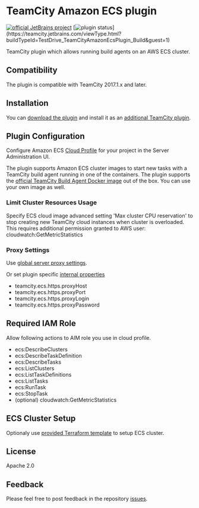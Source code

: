# TeamCity Amazon ECS plugin
[![official JetBrains project](https://jb.gg/badges/official.svg)](https://plugins.jetbrains.com/plugin/10067-amazon-ecs-support) 
[![plugin status]( 
https://teamcity.jetbrains.com/app/rest/builds/buildType:(id:TestDrive_TeamCityAmazonEcsPlugin_Build)/statusIcon.svg)](https://teamcity.jetbrains.com/viewType.html?buildTypeId=TestDrive_TeamCityAmazonEcsPlugin_Build&guest=1)

TeamCity plugin which allows running build agents on an AWS ECS cluster.

## Compatibility

The plugin is compatible with TeamCity 2017.1.x and later.

## Installation

You can [download the plugin](https://teamcity.jetbrains.com/guestAuth/app/rest/builds/buildType:TestDrive_TeamCityAmazonEcsPlugin_Build,tags:release/artifacts/content/aws-ecs.zip) and install it as an [additional TeamCity plugin](https://confluence.jetbrains.com/display/TCDL/Installing+Additional+Plugins).

## Plugin Configuration

Configure Amazon ECS [Cloud Profile](https://confluence.jetbrains.com/display/TCD10/Agent+Cloud+Profile#AgentCloudProfile-ConfiguringCloudProfile) for your project in the Server Administration UI.

The plugin supports Amazon ECS cluster images to start new tasks with a TeamCity build agent running in one of the containers. The plugin supports the [official TeamCity Build Agent Docker image](https://hub.docker.com/r/jetbrains/teamcity-agent) out of the box. You can use your own image as well.

### Limit Cluster Resources Usage

Specify ECS cloud image advanced setting 'Max cluster CPU reservation' to stop creating new TeamCity cloud instances when cluster is overloaded. This requires additional permission granted to AWS user: cloudwatch:GetMetricStatistics

### Proxy Settings

Use [global server proxy settings](https://confluence.jetbrains.com/pages/viewpage.action?pageId=74845225#HowTo...-ConfigureTeamCitytoUseProxyServerforOutgoingConnections).

Or set plugin specific [internal properties](https://confluence.jetbrains.com/display/TCD10/Configuring+TeamCity+Server+Startup+Properties#ConfiguringTeamCityServerStartupProperties-TeamCityinternalproperties)
 - teamcity.ecs.https.proxyHost
 - teamcity.ecs.https.proxyPort
 - teamcity.ecs.https.proxyLogin
 - teamcity.ecs.https.proxyPassword


## Required IAM Role

Allow following actions to AIM role you use in cloud profile.
- ecs:DescribeClusters
- ecs:DescribeTaskDefinition
- ecs:DescribeTasks
- ecs:ListClusters
- ecs:ListTaskDefinitions
- ecs:ListTasks
- ecs:RunTask
- ecs:StopTask
- (optional) cloudwatch:GetMetricStatistics

## ECS Cluster Setup

Optionaly use [provided Terraform template](infra/README.md) to setup ECS cluster.

## License

Apache 2.0

## Feedback

Please feel free to post feedback in the repository [issues](https://youtrack.jetbrains.com/issues/TW).
